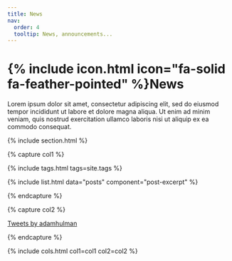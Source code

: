 ```yaml
---
title: News
nav:
  order: 4
  tooltip: News, announcements...
---
```


# {% include icon.html icon="fa-solid fa-feather-pointed" %}News

Lorem ipsum dolor sit amet, consectetur adipiscing elit, sed do eiusmod tempor incididunt ut labore et dolore magna aliqua.
Ut enim ad minim veniam, quis nostrud exercitation ullamco laboris nisi ut aliquip ex ea commodo consequat.

{% include section.html %}

{% capture col1 %}

{% include tags.html tags=site.tags %}

{% include list.html data="posts" component="post-excerpt" %}

{% endcapture %}

{% capture col2 %}

<aside>
  <a class="twitter-timeline" href="https://twitter.com/adamhulman?ref_src=twsrc%5Etfw">Tweets by adamhulman</a>
  <script async src="https://platform.twitter.com/widgets.js" charset="utf-8"></script>
</aside>

{% endcapture %}



{%
  include cols.html
  col1=col1
  col2=col2
%}

